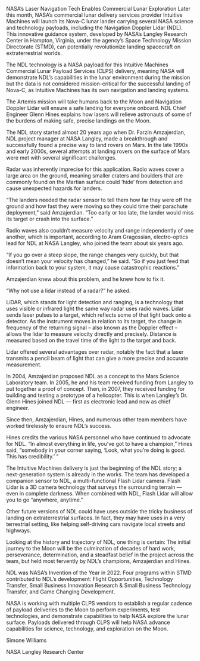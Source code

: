 NASA’s Laser Navigation Tech Enables Commercial Lunar Exploration 
 Later this month, NASA’s commercial lunar delivery services provider Intuitive Machines will launch its Nova-C lunar lander carrying several NASA science and technology payloads, including the Navigation Doppler Lidar (NDL). This innovative guidance system, developed by NASA’s Langley Research Center in Hampton, Virginia, under the agency’s Space Technology Mission Directorate (STMD), can potentially revolutionize landing spacecraft on extraterrestrial worlds.

The NDL technology is a NASA payload for this Intuitive Machines Commercial Lunar Payload Services (CLPS) delivery, meaning NASA will demonstrate NDL’s capabilities in the lunar environment during the mission but the data is not considered mission-critical for the successful landing of Nova-C, as Intuitive Machines has its own navigation and landing systems.

The Artemis mission will take humans back to the Moon and Navigation Doppler Lidar will ensure a safe landing for everyone onboard. NDL Chief Engineer Glenn Hines explains how lasers will relieve astronauts of some of the burdens of making safe, precise landings on the Moon.

The NDL story started almost 20 years ago when Dr. Farzin Amzajerdian, NDL project manager at NASA Langley, made a breakthrough and successfully found a precise way to land rovers on Mars. In the late 1990s and early 2000s, several attempts at landing rovers on the surface of Mars were met with several significant challenges.

Radar was inherently imprecise for this application. Radio waves cover a large area on the ground, meaning smaller craters and boulders that are commonly found on the Martian surface could ‘hide’ from detection and cause unexpected hazards for landers.

“The landers needed the radar sensor to tell them how far they were off the ground and how fast they were moving so they could time their parachute deployment,” said Amzajerdian. “Too early or too late, the lander would miss its target or crash into the surface.”

Radio waves also couldn’t measure velocity and range independently of one another, which is important, according to Aram Gragossian, electro-optics lead for NDL at NASA Langley, who joined the team about six years ago.

“If you go over a steep slope, the range changes very quickly, but that doesn’t mean your velocity has changed,” he said. “So if you just feed that information back to your system, it may cause catastrophic reactions.”

Amzajerdian knew about this problem, and he knew how to fix it.

“Why not use a lidar instead of a radar?” he asked.

LiDAR, which stands for light detection and ranging, is a technology that uses visible or infrared light the same way radar uses radio waves. Lidar sends laser pulses to a target, which reflects some of that light back onto a detector. As the instrument moves in relation to its target, the change in frequency of the returning signal – also known as the Doppler effect – allows the lidar to measure velocity directly and precisely. Distance is measured based on the travel time of the light to the target and back.

Lidar offered several advantages over radar, notably the fact that a laser transmits a pencil beam of light that can give a more precise and accurate measurement.

In 2004, Amzajerdian proposed NDL as a concept to the Mars Science Laboratory team. In 2005, he and his team received funding from Langley to put together a proof of concept. Then, in 2007, they received funding for building and testing a prototype of a helicopter. This is when Langley’s Dr. Glenn Hines joined NDL — first as electronic lead and now as chief engineer.

Since then, Amzajerdian, Hines, and numerous other team members have worked tirelessly to ensure NDL’s success.

Hines credits the various NASA personnel who have continued to advocate for NDL. “In almost everything in life, you’ve got to have a champion,” Hines said, “somebody in your corner saying, ‘Look, what you’re doing is good. This has credibility.’ ”

The Intuitive Machines delivery is just the beginning of the NDL story; a next-generation system is already in the works. The team has developed a companion sensor to NDL, a multi-functional Flash Lidar camera. Flash Lidar is a 3D camera technology that surveys the surrounding terrain — even in complete darkness. When combined with NDL, Flash Lidar will allow you to go “anywhere, anytime.”

Other future versions of NDL could have uses outside the tricky business of landing on extraterrestrial surfaces. In fact, they may have uses in a very terrestrial setting, like helping self-driving cars navigate local streets and highways.

Looking at the history and trajectory of NDL, one thing is certain: The initial journey to the Moon will be the culmination of decades of hard work, perseverance, determination, and a steadfast belief in the project across the team, but held most fervently by NDL’s champions, Amzajerdian and Hines.

NDL was NASA’s Invention of the Year in 2022. Four programs within STMD contributed to NDL’s development: Flight Opportunities, Technology Transfer, Small Business Innovation Research & Small Business Technology Transfer, and Game Changing Development.

NASA is working with multiple CLPS vendors to establish a regular cadence of payload deliveries to the Moon to perform experiments, test technologies, and demonstrate capabilities to help NASA explore the lunar surface. Payloads delivered through CLPS will help NASA advance capabilities for science, technology, and exploration on the Moon.

Simone Williams

NASA Langley Research Center